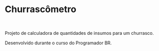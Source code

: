 # Churrascômetro

  <br>

  Projeto de calculadora de quantidades de insumos para um churrasco.  <br>

  Desenvolvido durante o curso do Programador BR.

  <br><br>

